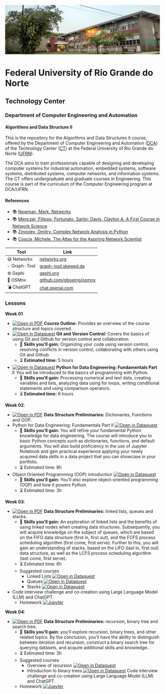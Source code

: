 
<center><img width="800" src="images/ct.jpeg"></center>

# Federal University of Rio Grande do Norte
## Technology Center
### Department of Computer Engineering and Automation 
#### Algorithms and Data Structure II

This is the repository for the Algorithms and Data Structures II course, offered by the Department of Computer Engineering and Automation ([DCA](https://www.dca.ufrn.br)) of the Technology Center ([CT](https://www.ct.ufrn.br/)) at the Federal University of Rio Grande do Norte ([UFRN](https://www.ufrn.br)).

The DCA aims to train professionals capable of designing and developing computer systems for industrial automation, embedded systems, software systems, distributed systems, computer networks, and information systems. The CT offers undergraduate and graduate courses in Engineering. This course is part of the curriculum of the Computer Engineering program at DCA/UFRN.


#### References

- :books: [Newman, Mark. Networks](https://global.oup.com/academic/product/networks-9780198805090?cc=br&lang=en&)
- :books: [Menczer, Filippo; Fortunato, Santo; Davis, Clayton A. A First Course in Network Science](https://www.cambridge.org/us/academic/subjects/physics/statistical-physics/first-course-network-science)
- :books: [Zinoviev, Dmitry. Complex Network Analysis in Python](https://pragprog.com/titles/dzcnapy/complex-network-analysis-in-python/)
- :books: [Coscia, Michele. The Atlas for the Aspiring Network Scientist](https://www.networkatlas.eu/)


| Tool | Link |
|------|------|
| :smiley: Networkx | [networkx.org](https://networkx.org/) |
| :bulb: Graph-Tool | [graph-tool.skewed.de](https://graph-tool.skewed.de/) |
| :gear: Gephi | [gephi.org](https://gephi.org/) |
| :rocket: OSMnx | [github.com/gboeing/osmnx](https://github.com/gboeing/osmnx) |
| :bomb: ChatGPT | [chat.openai.com](https://chat.openai.com/chat) |


### Lessons

**Week 01**
- [![Open in PDF](https://img.shields.io/badge/-PDF-EC1C24?style=flat-square&logo=adobeacrobatreader)](https://github.com/ivanovitchm/datastructure/tree/main/lessons/week_01/Week_01.pdf) **Course Outline:** Provides an overview of the course structure and topics covered.
- [![Open in Dataquest](https://img.shields.io/badge/link-dataquest-green)](https://www.dataquest.io/course/git-and-vcs/) **Git and Version Control:** Covers the basics of using Git and Github for version control and collaboration.
    - :facepunch: **Skills you'll gain:** Organizing your code using version control, resolving conflicts in version control, collaborating with others using Git and Github.
    - :hourglass_flowing_sand: **Estimated time:** 5 hours
- [![Open in Dataquest](https://img.shields.io/badge/link-dataquest-green)](https://www.dataquest.io/course/python-fundamentals-de/) **Python for Data Engineering: Fundamentals Part I:** You will be introduced to the basics of programming with Python.
    - :facepunch: **Skills you'll gain:** Processing numerical and text data, creating variables and lists, analyzing data using for loops, writing conditional statements and using comparison operators.
     - :hourglass_flowing_sand: **Estimated time:** 6 hours

**Week 02**: 
- [![Open in PDF](https://img.shields.io/badge/-PDF-EC1C24?style=flat-square&logo=adobeacrobatreader)](https://github.com/ivanovitchm/datastructure/tree/main/lessons/week_02/week_02.pdf) **Data Structure Preliminaries:** Dictionaries, Functions and OOP.
- Python for Data Engineering: Fundamentals Part II [![Open in Dataquest](https://img.shields.io/badge/link-dataquest-green)](https://www.dataquest.io/course/python-fundamentals-de-ii/)
    - :facepunch: **Skills you'll gain:** You will refine your fundamental Python knowledge for data engineering. The course will introduce you to basic Python concepts such as dictionaries, functions, and default arguments. You will also build proficiency in the use of Jupyter Notebook and gain practical experience applying your newly acquired data skills in a data project that you can showcase in your portfolio.
    - :hourglass_flowing_sand: Estimated time: 8h
- Object Oriented Programming (OOP) introduction [![Open in Dataquest](https://img.shields.io/badge/link-dataquest-green)](https://app.dataquest.io/c/78/m/435/object-oriented-python/1/introduction)
    - :facepunch: **Skills you'll gain:** You’ll also explore object-oriented programming (OOP) and how it powers Python
    - :hourglass_flowing_sand: Estimated time: 3h

**Week 03**: 
- [![Open in PDF](https://img.shields.io/badge/-PDF-EC1C24?style=flat-square&logo=adobeacrobatreader)](https://github.com/ivanovitchm/datastructure/tree/main/lessons/week_03/Week_03.pdf) **Data Structure Preliminaries:** linked lists, queues and stacks.
    - :facepunch: **Skills you'll gain:**  An exploration of linked lists and the benefits of using linked nodes when creating data structures. Subsequently, you will acquire knowledge on the subject of queues, which are based on the FIFO data structure (first in, first out), and the FCFS process scheduling algorithm (first come, first serve). Further to this, you will gain an understanding of stacks, based on the LIFO (last in, first out) data structure, as well as the LCFS process scheduling algorithm (last come, first serve).
    - :hourglass_flowing_sand: Estimated time: 6h
    - Suggested courses
        - Linked Lists [![Open in Dataquest](https://img.shields.io/badge/link-dataquest-green)](https://app.dataquest.io/c/108/m/560)
        - Queues [![Open in Dataquest](https://img.shields.io/badge/link-dataquest-green)](https://app.dataquest.io/c/108/m/561)
        - Stacks [![Open in Dataquest](https://img.shields.io/badge/link-dataquest-green)](https://app.dataquest.io/c/108/m/562)
- Code interview challenge and co-creation using Large Language Model (LLM) and ChatGPT. 
    - Homework  [![Jupyter](https://img.shields.io/badge/-Notebook-191A1B?style=flat-square&logo=jupyter)](https://github.com/ivanovitchm/datastructure/blob/main/lessons/week_03/Code_Interview_Linked_Queue_Stacks.ipynb)

**Week 04**: 
- [![Open in PDF](https://img.shields.io/badge/-PDF-EC1C24?style=flat-square&logo=adobeacrobatreader)](https://github.com/ivanovitchm/datastructure/tree/main/lessons/week_04/week_04.pdf) **Data Structure Preliminaries:** recursion, binary tree and search tree.
    - :facepunch: **Skills you'll gain:**  you'll explore recursion, binary trees, and other related topics. By the conclusion, you'll have the ability to distinguish between iteration and recursion, construct a binary search tree for querying datasets, and acquire additional skills and knowledge..
    - :hourglass_flowing_sand: Estimated time: 3h
    - Suggested courses
        - Overview of recursion [![Open in Dataquest](https://img.shields.io/badge/link-dataquest-green)](https://app.dataquest.io/c/109/m/578)
        - Introduction to binary trees [![Open in Dataquest](https://img.shields.io/badge/link-dataquest-green)](https://app.dataquest.io/c/109/m/579)
    Code interview challenge and co-creation using Large Language Model (LLM) and ChatGPT. 
    - Homework  [![Jupyter](https://img.shields.io/badge/-Notebook-191A1B?style=flat-square&logo=jupyter)](https://github.com/ivanovitchm/datastructure/blob/main/lessons/week_04/Code_Interview_recursion.ipynb)


